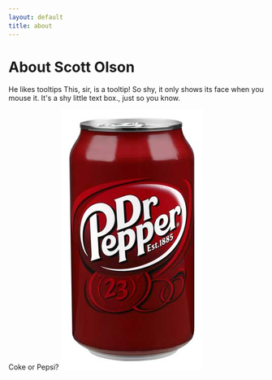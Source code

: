 ```yaml
---
layout: default
title: about
---
```


# About Scott Olson

He likes <span class="tooltip">tooltips<span class="container"><span class="top"> </span><span class="middle">This, sir, is a tooltip! So shy, it only shows its face when you mouse it. It's a shy little text box.</span></span></span>, just so you know.

<span class="tooltip">Coke or Pepsi?<span class="container"><span class="top"> </span><span class="middle"><img src="/images/dr_pepper_can.jpg" /></span></span></span>
